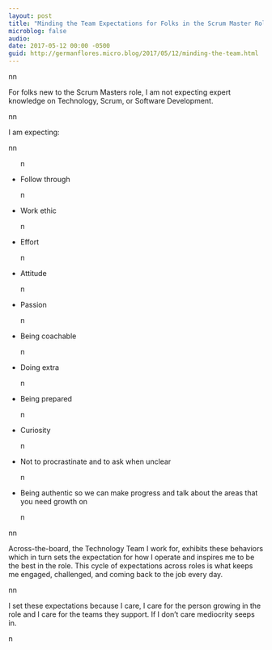 ```yaml
---
layout: post
title: "Minding the Team Expectations for Folks in the Scrum Master Role"
microblog: false
audio: 
date: 2017-05-12 00:00 -0500
guid: http://germanflores.micro.blog/2017/05/12/minding-the-team.html
---
```

<p><amp-img width="3967" height="2231" layout="responsive" src="/assets/images/2017-05-12-inwards.png"></amp-img>nn</p>
<p>For folks new to the Scrum Masters role, I am not expecting expert knowledge on Technology, Scrum, or Software Development.</p>
<p>nn</p>
<p>I am expecting:</p>
<p>nn</p>
<ul>n  </p>
<li>Follow through</li>
<p>n  </p>
<li>Work ethic</li>
<p>n  </p>
<li>Effort</li>
<p>n  </p>
<li>Attitude</li>
<p>n  </p>
<li>Passion</li>
<p>n  </p>
<li>Being coachable</li>
<p>n  </p>
<li>Doing extra</li>
<p>n  </p>
<li>Being prepared</li>
<p>n  </p>
<li>Curiosity</li>
<p>n  </p>
<li>Not to procrastinate and to ask when unclear</li>
<p>n  </p>
<li>Being authentic so we can make progress and talk about the areas that you need growth on</li>
<p>n</ul>
<p>nn</p>
<p>Across-the-board, the Technology Team I work for, exhibits these behaviors which in turn sets the expectation for how I operate and inspires me to be the best in the role. This cycle of expectations across roles is what keeps me engaged, challenged, and coming back to the job every day.</p>
<p>nn</p>
<p>I set these expectations because I care, I care for the person growing in the role and I care for the teams they support. If I don’t care mediocrity seeps in.</p>
<p>n</p>
